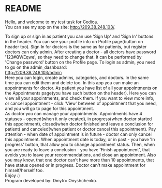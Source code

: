 # README

Hello, and welcome to my test task for Codica.  
You can see my app on the site: http://209.38.248.103/.

To sign up or sign in as patient you can use 'Sign Up' and
'Sign In' buttons in the header. You can see your profile info
on Profile page(button on header too).
Sign In for doctors is the same as for patients, but register
doctors can only admin. After creating a doctor - all doctors
have password '123#QWEqwe', so they need to change that. It
can be performed by 'Change password' button on the Profile page.
To login as admin, you need to go on the admin_dashboard:  
http://209.38.248.103/admin  
Here you can login, create admins, categories, and doctors.
In the same time you can edit them and delete too.
In this app you can make an appointments for doctor. As patient
you have list of all your appointments on the 
Appointments page(you have such button on the header). Here
you can view all your appointments, and check them. If you
want to view more info, or cancel appointment - click 'View'
between of appointment that you need, and you will go to page
for this appointment.  
As doctor you can manage your appointments. Appointments have
4 statuses - opened(when it only created), in progress(when
doctor started this appointment), closed(when doctor finished
and leave a conclusion for patient) and canceled(when patient
or doctor cancel this appointment). Pay attention - when date
of appointment is in future - doctor can only cancel this 
appointment. When appointment date is today, or in past - 
you have 'In progress' button, that allow you to change 
appointment status. Then, when you are ready to leave a conclusion -
you have 'Finish appointment', that avoids you to leave
your recommendations, and close an appointment.
Also you may know, that one doctor can't have more than 10
appointments, that have status opened or in progress. Doctor
can't make appointment for himself/herself too.  
Enjoy :)  
Program developed by: Dmytro Onyshchenko.

